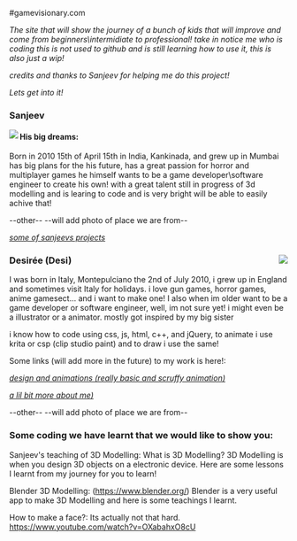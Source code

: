#gamevisionary.com

*The site that will show the journey of a bunch of kids that will improve and come from beginners\intermidiate to professional!
take in notice me who is coding this is not used to github and is still learning how to use it, this is also just a wip!*

*credits and thanks to Sanjeev for helping me do this project!*



*Lets get into it!*


### Sanjeev

<img align="left" src="https://encrypted-tbn0.gstatic.com/images?q=tbn:ANd9GcQnSbFfLVl0pLdBSEpm62s6l7EmZLrrRvZ37oz-bUbGZXR2xzX1ybapzxazjJVcqVNjsBA:https://upload.wikimedia.org/wikipedia/commons/thumb/0/0e/District_Collector_Office_building_at_Kakinada.jpg/355px-District_Collector_Office_building_at_Kakinada.jpg&usqp=CAU">


#### His big dreams:

Born in 2010 15th of April 15th in India, Kankinada, and grew up in Mumbai has big plans for the his future, has a great passion for horror and multiplayer games he himself wants to be a game developer\software engineer to create his own!
with a great talent still in progress of 3d modelling and is learing to code and is very bright will be able to easily achive that!

--other--  --will add photo of place we are from--

*[some of sanjeevs projects](https://sites.google.com/view/sdp-/home)*


### Desirée (Desi)<img align="right" src="https://encrypted-tbn0.gstatic.com/images?q=tbn:ANd9GcSY4VSq5cysvLLMP-qn2GdUMuzs05c8IzzrIs7u7spbHNVwdgD19UfSvddMRUQgl2Z1G1M:https://www.visittuscany.com/shared/visittuscany/immagini/montepulciano-piazza-grande-blue-hour.jpg&usqp=CAU">


I was born in Italy, Montepulciano the 2nd of July 2010, i grew up in England and sometimes visit Italy for holidays.
i love gun games, horror games, anime gamesect... and i want to make one! I also when im older want to be a game developer or software engineer, well, im not sure yet! i might even be a illustrator or a animator. mostly got inspired by my big sister

i know how to code using css, js, html, c++, and jQuery, to animate i use krita or csp (clip studio paint) and to draw i use the same!

Some links (will add more in the future) to my work is here!:

*[design and animations (really basic and scruffy animation)](https://sites.google.com/view/my-art-and-animations/home)*

*[a lil bit more about me)](https://www.khanacademy.org/computer-programming/facts-abt-me/5183445935374336)*

--other--    --will add photo of place we are from--







### Some coding we have learnt that we would like to show you:

Sanjeev's teaching of 3D Modelling:
What is 3D Modelling? 3D Modelling is when you design 3D objects on a electronic device. Here are some lessons I learnt from my journey for you to learn!

Blender 3D Modelling:
(https://www.blender.org/)
Blender is a very useful app to make 3D Modelling and here is some teachings I learnt.

How to make a face?:
Its actually not that hard.
https://www.youtube.com/watch?v=OXabahxO8cU


